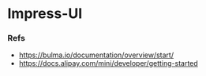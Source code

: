 # Impress-UI


### Refs
* https://bulma.io/documentation/overview/start/
* https://docs.alipay.com/mini/developer/getting-started
